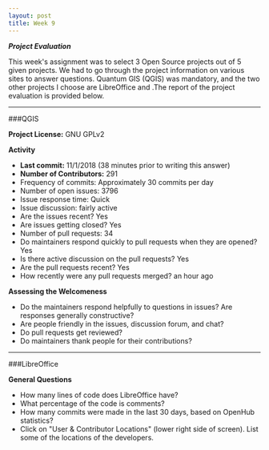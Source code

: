```yaml
---
layout: post
title: Week 9
---
```

___Project Evaluation___

This week's assignment was to select 3 Open Source projects out of 5 given projects. We had to go through the project information on various sites to answer questions. Quantum GIS (QGIS) was mandatory, and the two other projects I choose are LibreOffice and .The report of the project evaluation is provided below.
_____________________________________________________________________________________________________________
###QGIS

__Project License:__ GNU GPLv2

__Activity__

* __Last commit:__ 11/1/2018 (38 minutes prior to writing this answer)
* __Number of Contributors:__ 291
* Frequency of commits: Approximately 30 commits per day 
* Number of open issues: 3796
* Issue response time: Quick
* Issue discussion: fairly active
* Are the issues recent? Yes
* Are issues getting closed? Yes
* Number of pull requests: 34
* Do maintainers respond quickly to pull requests when they are opened? Yes
* Is there active discussion on the pull requests? Yes
* Are the pull requests recent? Yes
* How recently were any pull requests merged? an hour ago

__Assessing the Welcomeness__
* Do the maintainers respond helpfully to questions in issues? Are responses generally constructive?
* Are people friendly in the issues, discussion forum, and chat?
* Do pull requests get reviewed?
* Do maintainers thank people for their contributions?

___________________________________________________________________________________________________________
###LibreOffice

__General Questions__
* How many lines of code does LibreOffice have?
* What percentage of the code is comments?
* How many commits were made in the last 30 days, based on OpenHub statistics?
* Click on "User & Contributor Locations" (lower right side of screen). List some of the locations of
the developers.





